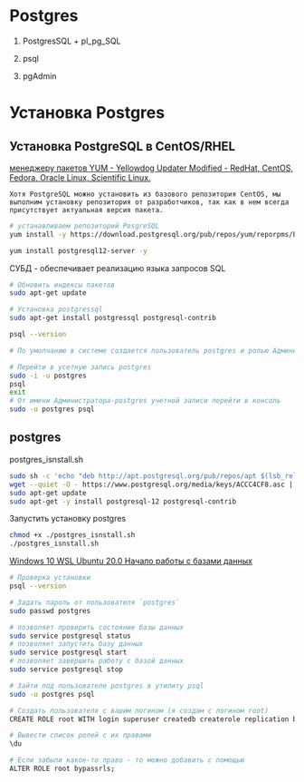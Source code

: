 # Postgres

1. PostgresSQL + pl_pg_SQL

2. psql

3. pgAdmin

# Установка Postgres

## Установка PostgreSQL в CentOS/RHEL

[менеджеру пакетов YUM - Yellowdog Updater Modified - RedHat, CentOS, Fedora, Oracle Linux, Scientific Linux.](https://winitpro.ru/index.php/2019/09/17/menedzher-paketov-yum-linux/)

	Хотя PostgreSQL можно установить из базового репозитория CentOS, мы выполним установку репозитория от разработчиков, так как в нем всегда присутствует актуальная версия пакета.

```bash
# устанавливаем репозиторий PosgreSQL
yum install -y https://download.postgresql.org/pub/repos/yum/reporpms/EL-7-x86_64/pgdg-redhat-repo-latest.noarch.rpm

yum install postgresql12-server -y

```
СУБД - обеспечивает реализацию языка запросов SQL 

```bash
# Обновить индексы пакетов
sudo apt-get update

# Установка postgressql
sudo apt-get install postgressql postgresql-contrib

psql --version

# По умолчанию в системе создается пользователь postgres и ролью Администратора

# Перейти в усетную запись postgres
sudo -i -u postgres
psql
exit
# От имени Администратора-postgres учетной записи перейти в консоль
sudo -u postgres psql
```


## postgres

postgres_isnstall.sh
```bash
sudo sh -c 'echo "deb http://apt.postgresql.org/pub/repos/apt $(lsb_release -cs)-pgdg main" > /etc/apt/sources.list.d/pgdg.list'
wget --quiet -O - https://www.postgresql.org/media/keys/ACCC4CF8.asc | sudo apt-key add -
sudo apt-get update
sudo apt-get -y install postgresql-12 postgresql-contrib
```

Запустить установку postgres
```bash
chmod +x ./postgres_isnstall.sh
./postgres_isnstall.sh
```


[Windows 10 WSL Ubuntu 20.0 Начало работы с базами данных](https://docs.microsoft.com/ru-ru/windows/wsl/tutorials/wsl-database)
```bash
# Проверка установки
psql --version

# Задать пароль от пользователя `postgres`
sudo passwd postgres

# позволяет проверить состояние базы данных
sudo service postgresql status
# позволяет запустить базу данных
sudo service postgresql start
# позволяет завершить работу с базой данных
sudo service postgresql stop

# Зайти под пользователе postgres в утилиту psql
sudo -u postgres psql

# Создать пользователя с вашим логином (я создам с логином root)
CREATE ROLE root WITH login superuser createdb createrole replication bypassRLS;

# Вывести список ролей с их правами
\du

# Если забыли какое-то право - то можно добавить с помощью
ALTER ROLE root bypassrls;
```